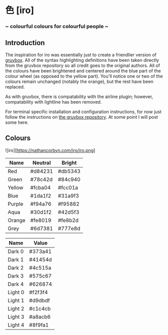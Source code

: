 # 色 [iro]
### ~ colourful colours for colourful people ~

## Introduction

The inspiration for iro was essentially just to create a friendlier version of [gruvbox](https://github.com/morhetz/gruvbox). All of the syntax highlighting definitions have been taken directly from the gruvbox repository so all credit goes to the original authors. All of the colours have been brightened and centered around the blue part of the colour wheel (as opposed to the yellow part). You'll notice one or two of the colours remain unchanged (notably the orange), but the rest have been replaced.

As with gruvbox, there is compatability with the airline plugin; however, compatability with lightline has been removed.

For terminal specific installation and configuration instructions, for now just follow the instructions on [the gruvbox repository](https://github.com/morhetz/gruvbox). At some point I will post some here.

## Colours

![iro][https://nathancorbyn.com/iro/iro.png]

| Name | Neutral | Bright |
| - | - | - |
| Red | #d84231 | #db5343 |
| Green | #78c42d | #84c940 |
| Yellow | #fcba04 | #fcc01a |
| Blue | #1da1f2 | #31a9f3 |
| Purple | #f94a76 | #f95882 |
| Aqua | #30d1f2 | #42d5f3 |
| Orange | #fe8019 | #fe8b2d |
| Grey | #6d7381 | #777e8d |

| Name | Value |
| - | - |
| Dark 0 | #373a41 |
| Dark 1 | #41454d |
| Dark 2 | #4c515a |
| Dark 3 | #575c67 |
| Dark 4 | #626874 |
| Light 0 | #f2f3f4 |
| Light 1 | #d9dbdf |
| Light 2 | #c1c4cb |
| Light 3 | #a8acb6 |
| Light 4 | #8f9fa1 |
